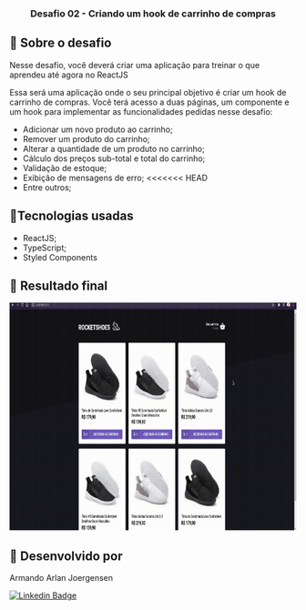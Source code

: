 <h3 align="center">
  Desafio 02 -  Criando um hook de carrinho de compras
</h3>

## :rocket: Sobre o desafio

Nesse desafio, você deverá criar uma aplicação para treinar o que aprendeu até agora no ReactJS

Essa será uma aplicação onde o seu principal objetivo é criar um hook de carrinho de compras. Você terá acesso a duas páginas, um componente e um hook para implementar as funcionalidades pedidas nesse desafio:

- Adicionar um novo produto ao carrinho;
- Remover um produto do carrinho;
- Alterar a quantidade de um produto no carrinho;
- Cálculo dos preços sub-total e total do carrinho;
- Validação de estoque;
- Exibição de mensagens de erro;
<<<<<<< HEAD
- Entre outros;

## :rocket:Tecnologias usadas

- ReactJS;
- TypeScript;
- Styled Components

## :rocket: Resultado final
<p align="center">
<img src="./src/assets/images/final.gif" width="800" height="400" />
</p>

## :memo: Desenvolvido por

Armando Arlan Joergensen <p></p>
[![Linkedin Badge](https://img.shields.io/badge/-LinkedIn-blue?style=flat-square&logo=Linkedin&logoColor=white&link=https://www.linkedin.com/in/armandoaaj/)](https://www.linkedin.com/in/armandoaaj/)

